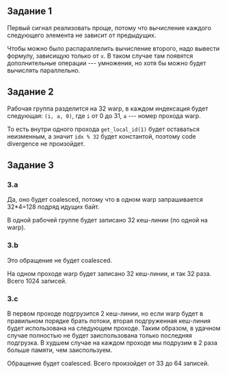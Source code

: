 ## Задание 1

Первый сигнал реализовать проще, потому что вычисление каждого следующего элемента не зависит от предыдущих.

Чтобы можно было распараллелить вычисление второго, надо вывести формулу, зависищую только от `x`. В таком случае там появятся дополнительные операции --- умножения, но хотя бы можно будет вычислять параллельно.

## Задание 2

Рабочая группа разделится на 32 warp, в каждом индексация будет следующая: `(i, a, 0)`, где `i` от 0 до 31, `a` --- номер прохода warp.

То есть внутри одного прохода `get_local_id(1)` будет оставаться неизменным, а значит `idx % 32` будет константой, поэтому code divergence не произойдет.

## Задание 3

### 3.a

Да, оно будет coalesced, потому что в одном warp запрашивается 32*4=128 подряд идущих байт.

В одной рабочей группе будет записано 32 кеш-линии (по одной на warp).

### 3.b

Это обращение не будет coalesced.

На одном проходе warp будет записано 32 кеш-линии, и так 32 раза. Всего 1024 записей.

### 3.c

В первом проходе подгрузится 2 кеш-линии, но если warp будет в правильном порядке брать потоки, вторая подгруженная кеш-линия будет использована на следующем проходе. Таким образом, в удачном случае полностью не будет заиспользована только последняя подгрузка. В худшем случае на каждом проходе мы подрузим в 2 раза больше памяти, чем заиспользуем.

Обращение будет coalesced. Всего произойдет от 33 до 64 записей.